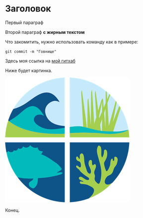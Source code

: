 # Заголовок

Первый параграф

Второй параграф **с жирным текстом**

Что закомитить, нужно использовать команду как в примере:

    git commit -m "Говнище"

Здесь моя ссылка на [мой гитхаб](https://github.com/NazarFatikhov)

Ниже будет картинка.

![Здесь должна быть картинка](picture.png "Это картинка")

Конец.
